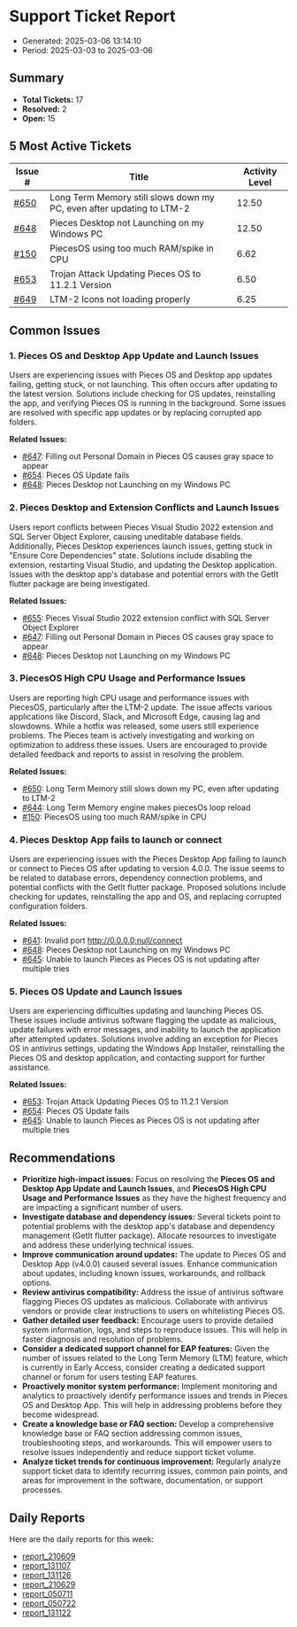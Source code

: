 # Support Ticket Report
- Generated: 2025-03-06 13:14:10
- Period: 2025-03-03 to 2025-03-06

## Summary
- **Total Tickets:** 17
- **Resolved:** 2
- **Open:** 15

## 5 Most Active Tickets
| Issue # | Title | Activity Level |
|---------|-------|----------------|
| [#650](https://github.com/pieces-app/support/issues/650) | Long Term Memory still slows down my PC, even after updating to LTM-2 | 12.50 |
| [#648](https://github.com/pieces-app/support/issues/648) | Pieces Desktop not Launching on my Windows PC | 12.50 |
| [#150](https://github.com/pieces-app/support/issues/150) | PiecesOS using too much RAM/spike in CPU | 6.62 |
| [#653](https://github.com/pieces-app/support/issues/653) | Trojan Attack Updating Pieces OS to 11.2.1 Version | 6.50 |
| [#649](https://github.com/pieces-app/support/issues/649) | LTM-2 Icons not loading properly | 6.25 |

## Common Issues
### 1. Pieces OS and Desktop App Update and Launch Issues
Users are experiencing issues with Pieces OS and Desktop app updates failing, getting stuck, or not launching. This often occurs after updating to the latest version. Solutions include checking for OS updates, reinstalling the app, and verifying Pieces OS is running in the background. Some issues are resolved with specific app updates or by replacing corrupted app folders.

**Related Issues:**
- [#647](https://github.com/pieces-app/support/issues/647): Filling out Personal Domain in Pieces OS causes gray space to appear
- [#654](https://github.com/pieces-app/support/issues/654): Pieces OS Update fails
- [#648](https://github.com/pieces-app/support/issues/648): Pieces Desktop not Launching on my Windows PC

### 2. Pieces Desktop and Extension Conflicts and Launch Issues
Users report conflicts between Pieces Visual Studio 2022 extension and SQL Server Object Explorer, causing uneditable database fields. Additionally, Pieces Desktop experiences launch issues, getting stuck in "Ensure Core Dependencies" state. Solutions include disabling the extension, restarting Visual Studio, and updating the Desktop application. Issues with the desktop app's database and potential errors with the GetIt flutter package are being investigated.

**Related Issues:**
- [#655](https://github.com/pieces-app/support/issues/655): Pieces Visual Studio 2022 extension conflict with SQL Server Object Explorer
- [#647](https://github.com/pieces-app/support/issues/647): Filling out Personal Domain in Pieces OS causes gray space to appear
- [#648](https://github.com/pieces-app/support/issues/648): Pieces Desktop not Launching on my Windows PC

### 3. PiecesOS High CPU Usage and Performance Issues
Users are reporting high CPU usage and performance issues with PiecesOS, particularly after the LTM-2 update. The issue affects various applications like Discord, Slack, and Microsoft Edge, causing lag and slowdowns. While a hotfix was released, some users still experience problems. The Pieces team is actively investigating and working on optimization to address these issues. Users are encouraged to provide detailed feedback and reports to assist in resolving the problem.

**Related Issues:**
- [#650](https://github.com/pieces-app/support/issues/650): Long Term Memory still slows down my PC, even after updating to LTM-2
- [#644](https://github.com/pieces-app/support/issues/644): Long Term Memory engine makes piecesOs loop reload
- [#150](https://github.com/pieces-app/support/issues/150): PiecesOS using too much RAM/spike in CPU

### 4. Pieces Desktop App fails to launch or connect
Users are experiencing issues with the Pieces Desktop App failing to launch or connect to Pieces OS after updating to version 4.0.0. The issue seems to be related to database errors, dependency connection problems, and potential conflicts with the GetIt flutter package. Proposed solutions include checking for updates, reinstalling the app and OS, and replacing corrupted configuration folders. 

**Related Issues:**
- [#641](https://github.com/pieces-app/support/issues/641): Invalid port http://0.0.0.0:null/connect
- [#648](https://github.com/pieces-app/support/issues/648): Pieces Desktop not Launching on my Windows PC
- [#645](https://github.com/pieces-app/support/issues/645): Unable to launch Pieces as Pieces OS is not updating after multiple tries

### 5. Pieces OS Update and Launch Issues
Users are experiencing difficulties updating and launching Pieces OS.  These issues include antivirus software flagging the update as malicious, update failures with error messages, and inability to launch the application after attempted updates.  Solutions involve adding an exception for Pieces OS in antivirus settings, updating the Windows App Installer, reinstalling the Pieces OS and desktop application, and contacting support for further assistance.

**Related Issues:**
- [#653](https://github.com/pieces-app/support/issues/653): Trojan Attack Updating Pieces OS to 11.2.1 Version
- [#654](https://github.com/pieces-app/support/issues/654): Pieces OS Update fails
- [#645](https://github.com/pieces-app/support/issues/645): Unable to launch Pieces as Pieces OS is not updating after multiple tries


## Recommendations
- **Prioritize high-impact issues:** Focus on resolving the **Pieces OS and Desktop App Update and Launch Issues**, and **PiecesOS High CPU Usage and Performance Issues** as they have the highest frequency and are impacting a significant number of users.
- **Investigate database and dependency issues:** Several tickets point to potential problems with the desktop app's database and dependency management (GetIt flutter package). Allocate resources to investigate and address these underlying technical issues.
- **Improve communication around updates:** The update to Pieces OS and Desktop App (v4.0.0) caused several issues. Enhance communication about updates, including known issues, workarounds, and rollback options.
- **Review antivirus compatibility:** Address the issue of antivirus software flagging Pieces OS updates as malicious.  Collaborate with antivirus vendors or provide clear instructions to users on whitelisting Pieces OS.
- **Gather detailed user feedback:** Encourage users to provide detailed system information, logs, and steps to reproduce issues. This will help in faster diagnosis and resolution of problems.
- **Consider a dedicated support channel for EAP features:** Given the number of issues related to the Long Term Memory (LTM) feature, which is currently in Early Access, consider creating a dedicated support channel or forum for users testing EAP features.
- **Proactively monitor system performance:** Implement monitoring and analytics to proactively identify performance issues and trends in Pieces OS and Desktop App. This will help in addressing problems before they become widespread.
- **Create a knowledge base or FAQ section:** Develop a comprehensive knowledge base or FAQ section addressing common issues, troubleshooting steps, and workarounds. This will empower users to resolve issues independently and reduce support ticket volume.
- **Analyze ticket trends for continuous improvement:** Regularly analyze support ticket data to identify recurring issues, common pain points, and areas for improvement in the software, documentation, or support processes.

## Daily Reports
Here are the daily reports for this week:

- [report_210609](daily/2025-03-04/report_210609.md)
- [report_131107](daily/2025-03-04/report_131107.md)
- [report_131126](daily/2025-03-05/report_131126.md)
- [report_210629](daily/2025-03-05/report_210629.md)
- [report_050711](daily/2025-03-05/report_050711.md)
- [report_050722](daily/2025-03-06/report_050722.md)
- [report_131122](daily/2025-03-06/report_131122.md)
